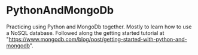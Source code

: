 # PythonAndMongoDb
Practicing using Python and MongoDb together.  Mostly to learn how to use a NoSQL database.  Followed along the getting started tutorial at "https://www.mongodb.com/blog/post/getting-started-with-python-and-mongodb".  
